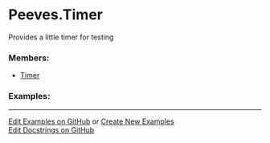 # <a id="Peeves.Timer">Peeves.Timer</a>
    
Provides a little timer for testing

### Members:

  - [Timer](Timer/Timer.md)

### Examples:



___

[Edit Examples on GitHub](https://github.com/McCoyGroup/References/edit/gh-pages/Documentation/examples/Peeves/Timer.md) or 
[Create New Examples](https://github.com/McCoyGroup/References/new/gh-pages/?filename=Documentation/examples/Peeves/Timer.md) <br/>
[Edit Docstrings on GitHub](https://github.com/McCoyGroup/Peeves/edit/master/Timer/__init__.py?message=Update%20Docs)